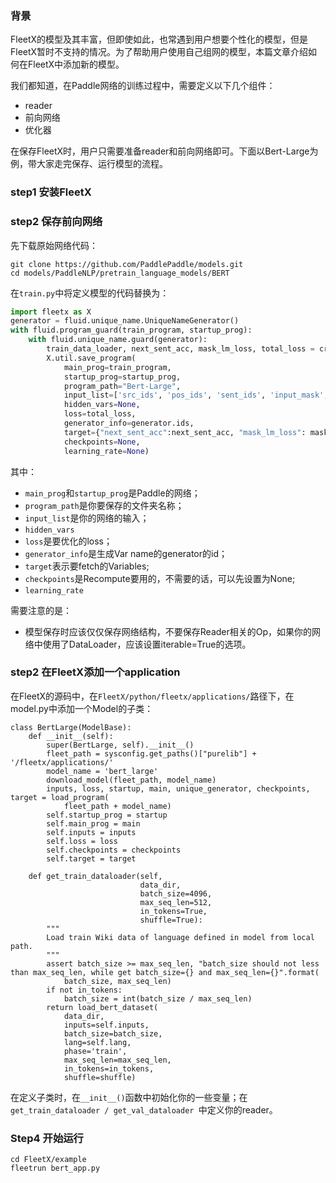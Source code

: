 ### 背景

FleetX的模型及其丰富，但即使如此，也常遇到用户想要个性化的模型，但是FleetX暂时不支持的情况。为了帮助用户使用自己组网的模型，本篇文章介绍如何在FleetX中添加新的模型。

我们都知道，在Paddle网络的训练过程中，需要定义以下几个组件：

- reader
- 前向网络
- 优化器

在保存FleetX时，用户只需要准备reader和前向网络即可。下面以Bert-Large为例，带大家走完保存、运行模型的流程。

### step1 安装FleetX

### step2 保存前向网络

先下载原始网络代码：
```
git clone https://github.com/PaddlePaddle/models.git
cd models/PaddleNLP/pretrain_language_models/BERT
```

在`train.py`中将定义模型的代码替换为：

```python
import fleetx as X
generator = fluid.unique_name.UniqueNameGenerator()
with fluid.program_guard(train_program, startup_prog):
    with fluid.unique_name.guard(generator):
        train_data_loader, next_sent_acc, mask_lm_loss, total_loss = create_model(bert_config=bert_config)
        X.util.save_program(
            main_prog=train_program,
            startup_prog=startup_prog,
            program_path="Bert-Large",
            input_list=['src_ids', 'pos_ids', 'sent_ids', 'input_mask', 'mask_label', 'mask_pos', 'labels'],
            hidden_vars=None,
            loss=total_loss,
            generator_info=generator.ids,
            target={"next_sent_acc":next_sent_acc, "mask_lm_loss": mask_lm_loss},
            checkpoints=None,
            learning_rate=None)
```

其中：
- `main_prog`和`startup_prog`是Paddle的网络；
- `program_path`是你要保存的文件夹名称；
- `input_list`是你的网络的输入；
- `hidden_vars`
- `loss`是要优化的loss；
- `generator_info`是生成Var name的generator的id；
- `target`表示要fetch的Variables;
- `checkpoints`是Recompute要用的，不需要的话，可以先设置为None;
- `learning_rate`

需要注意的是：
- 模型保存时应该仅仅保存网络结构，不要保存Reader相关的Op，如果你的网络中使用了DataLoader，应该设置iterable=True的选项。

### step2 在FleetX添加一个application

在FleetX的源码中，在`FleetX/python/fleetx/applications/`路径下，在model.py中添加一个Model的子类：

```
class BertLarge(ModelBase):
    def __init__(self):
        super(BertLarge, self).__init__()
        fleet_path = sysconfig.get_paths()["purelib"] + '/fleetx/applications/'
        model_name = 'bert_large'
        download_model(fleet_path, model_name)
        inputs, loss, startup, main, unique_generator, checkpoints, target = load_program(
            fleet_path + model_name)
        self.startup_prog = startup
        self.main_prog = main
        self.inputs = inputs
        self.loss = loss
        self.checkpoints = checkpoints
        self.target = target

    def get_train_dataloader(self,
                             data_dir,
                             batch_size=4096,
                             max_seq_len=512,
                             in_tokens=True,
                             shuffle=True):
        """
        Load train Wiki data of language defined in model from local path.
        """
        assert batch_size >= max_seq_len, "batch_size should not less than max_seq_len, while get batch_size={} and max_seq_len={}".format(
            batch_size, max_seq_len)
        if not in_tokens:
            batch_size = int(batch_size / max_seq_len)
        return load_bert_dataset(
            data_dir,
            inputs=self.inputs,
            batch_size=batch_size,
            lang=self.lang,
            phase='train',
            max_seq_len=max_seq_len,
            in_tokens=in_tokens,
            shuffle=shuffle)

```

在定义子类时，在`__init__()`函数中初始化你的一些变量；在`get_train_dataloader / get_val_dataloader `中定义你的reader。

### Step4 开始运行

```
cd FleetX/example
fleetrun bert_app.py
```
